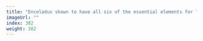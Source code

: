 ```yaml
---
title: "Enceladus shown to have all six of the essential elements for life"
imageUrl: ""
index: 382
weight: 382
---
```

